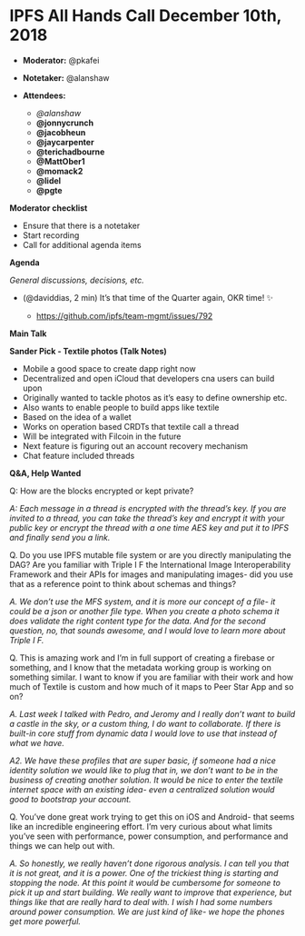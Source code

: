 # IPFS All Hands Call December 10th, 2018

-   **Moderator:** @pkafei
-   **Notetaker:** @alanshaw
-   **Attendees:**

    -   _@alanshaw_
    -   __@jonnycrunch__
    -   __@jacobheun__
    -   __@jaycarpenter__
    -   __@terichadbourne__
    -   __@MattOber1__
    -   __@momack2__
    -   __@lidel__
    -   __@pgte__


**Moderator checklist**

-   Ensure that there is a notetaker
-   Start recording
-   Call for additional agenda items


**Agenda**

_General discussions, decisions, etc._

-   (@daviddias, 2 min) It’s that time of the Quarter again, OKR time! ✨

    -   https://github.com/ipfs/team-mgmt/issues/792


**Main Talk**


**Sander Pick - Textile photos (Talk Notes)**

-   Mobile a good space to create dapp right now
-   Decentralized and open iCloud that developers cna users can build upon
-   Originally wanted to tackle photos as it’s easy to define ownership etc.
-   Also wants to enable people to build apps like textile
-   Based on the idea of a wallet
-   Works on operation based CRDTs that textile call a thread
-   Will be integrated with Filcoin in the future
-   Next feature is figuring out an account recovery mechanism
-   Chat feature included threads



**Q&A, Help Wanted**

Q: How are the blocks encrypted or kept private?

_A: Each message in a thread is encrypted with the thread’s key. If you are invited to a thread, you can take the thread’s key and encrypt it with your public key or encrypt the thread with a one time AES key and put it to IPFS and finally send you a link._



Q. Do you use IPFS mutable file system or are you directly manipulating the DAG? Are you familiar with Triple I F the International Image Interoperability Framework and their APIs for images and manipulating images- did you use that as a reference point to think about schemas and things?

_A. We don’t use the MFS system, and it is more our concept of a file- it could be a json or another file type. When you create a photo schema it does validate the right content type for the data. And for the second question, no, that sounds awesome, and I would love to learn more about Triple I F._



Q. This is amazing work and I’m in full support of creating a firebase or something, and I know that the metadata working group is working on something similar. I want to know if you are familiar with their work and how much of Textile is custom and how much of it maps to Peer Star App and so on?

_A. Last week I talked with Pedro, and Jeromy and I really don’t want to build a castle in the sky, or a custom thing, I do want to collaborate. If there is built-in core stuff from dynamic data I would love to use that instead of what we have._



_A2. We have these profiles that are super basic, if someone had a nice identity solution we would like to plug that in, we don’t want to be in the business of creating another solution. It would be nice to enter the textile internet space with an existing idea- even a centralized solution would good to bootstrap your account._


Q. You’ve done great work trying to get this on iOS and Android- that seems like an incredible engineering effort. I’m very curious about what limits you’ve seen with performance, power consumption, and performance and things we can help out with.



_A. So honestly, we really haven’t done rigorous analysis. I can tell you that it is not great, and it is a power. One of the trickiest thing is starting and stopping the node. At this point it would be cumbersome for someone to pick it up and start building. We really want to improve that experience, but things like that are really hard to deal with. I wish I had some numbers around power consumption. We are just kind of like- we hope the phones get more powerful._
